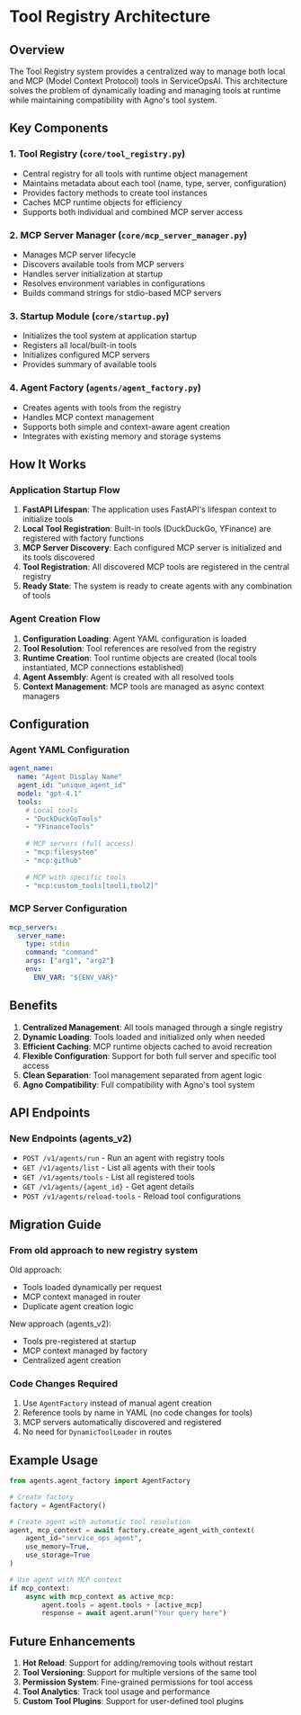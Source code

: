 # Tool Registry Architecture

## Overview

The Tool Registry system provides a centralized way to manage both local and MCP (Model Context Protocol) tools in ServiceOpsAI. This architecture solves the problem of dynamically loading and managing tools at runtime while maintaining compatibility with Agno's tool system.

## Key Components

### 1. Tool Registry (`core/tool_registry.py`)
- Central registry for all tools with runtime object management
- Maintains metadata about each tool (name, type, server, configuration)
- Provides factory methods to create tool instances
- Caches MCP runtime objects for efficiency
- Supports both individual and combined MCP server access

### 2. MCP Server Manager (`core/mcp_server_manager.py`)
- Manages MCP server lifecycle
- Discovers available tools from MCP servers
- Handles server initialization at startup
- Resolves environment variables in configurations
- Builds command strings for stdio-based MCP servers

### 3. Startup Module (`core/startup.py`)
- Initializes the tool system at application startup
- Registers all local/built-in tools
- Initializes configured MCP servers
- Provides summary of available tools

### 4. Agent Factory (`agents/agent_factory.py`)
- Creates agents with tools from the registry
- Handles MCP context management
- Supports both simple and context-aware agent creation
- Integrates with existing memory and storage systems

## How It Works

### Application Startup Flow

1. **FastAPI Lifespan**: The application uses FastAPI's lifespan context to initialize tools
2. **Local Tool Registration**: Built-in tools (DuckDuckGo, YFinance) are registered with factory functions
3. **MCP Server Discovery**: Each configured MCP server is initialized and its tools discovered
4. **Tool Registration**: All discovered MCP tools are registered in the central registry
5. **Ready State**: The system is ready to create agents with any combination of tools

### Agent Creation Flow

1. **Configuration Loading**: Agent YAML configuration is loaded
2. **Tool Resolution**: Tool references are resolved from the registry
3. **Runtime Creation**: Tool runtime objects are created (local tools instantiated, MCP connections established)
4. **Agent Assembly**: Agent is created with all resolved tools
5. **Context Management**: MCP tools are managed as async context managers

## Configuration

### Agent YAML Configuration
```yaml
agent_name:
  name: "Agent Display Name"
  agent_id: "unique_agent_id"
  model: "gpt-4.1"
  tools:
    # Local tools
    - "DuckDuckGoTools"
    - "YFinanceTools"
    
    # MCP servers (full access)
    - "mcp:filesystem"
    - "mcp:github"
    
    # MCP with specific tools
    - "mcp:custom_tools[tool1,tool2]"
```

### MCP Server Configuration
```yaml
mcp_servers:
  server_name:
    type: stdio
    command: "command"
    args: ["arg1", "arg2"]
    env:
      ENV_VAR: "${ENV_VAR}"
```

## Benefits

1. **Centralized Management**: All tools managed through a single registry
2. **Dynamic Loading**: Tools loaded and initialized only when needed
3. **Efficient Caching**: MCP runtime objects cached to avoid recreation
4. **Flexible Configuration**: Support for both full server and specific tool access
5. **Clean Separation**: Tool management separated from agent logic
6. **Agno Compatibility**: Full compatibility with Agno's tool system

## API Endpoints

### New Endpoints (agents_v2)
- `POST /v1/agents/run` - Run an agent with registry tools
- `GET /v1/agents/list` - List all agents with their tools
- `GET /v1/agents/tools` - List all registered tools
- `GET /v1/agents/{agent_id}` - Get agent details
- `POST /v1/agents/reload-tools` - Reload tool configurations

## Migration Guide

### From old approach to new registry system

Old approach:
- Tools loaded dynamically per request
- MCP context managed in router
- Duplicate agent creation logic

New approach (agents_v2):
- Tools pre-registered at startup
- MCP context managed by factory
- Centralized agent creation

### Code Changes Required

1. Use `AgentFactory` instead of manual agent creation
2. Reference tools by name in YAML (no code changes for tools)
3. MCP servers automatically discovered and registered
4. No need for `DynamicToolLoader` in routes

## Example Usage

```python
from agents.agent_factory import AgentFactory

# Create factory
factory = AgentFactory()

# Create agent with automatic tool resolution
agent, mcp_context = await factory.create_agent_with_context(
    agent_id="service_ops_agent",
    use_memory=True,
    use_storage=True
)

# Use agent with MCP context
if mcp_context:
    async with mcp_context as active_mcp:
        agent.tools = agent.tools + [active_mcp]
        response = await agent.arun("Your query here")
```

## Future Enhancements

1. **Hot Reload**: Support for adding/removing tools without restart
2. **Tool Versioning**: Support for multiple versions of the same tool
3. **Permission System**: Fine-grained permissions for tool access
4. **Tool Analytics**: Track tool usage and performance
5. **Custom Tool Plugins**: Support for user-defined tool plugins